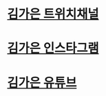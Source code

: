 

# <a href="https://www.twitch.tv/kimgaeune" target="blank">김가은 트위치채널</a>
# <a href="https://www.instagram.com/kimgaeune" target="blank">김가은 인스타그램</a>
# <a href="https://m.youtube.com/channel/UC9yFTmVK9PLA7XWzz52HnMQ?view_as=subscriber" target="blank">김가은 유튜브</a>
